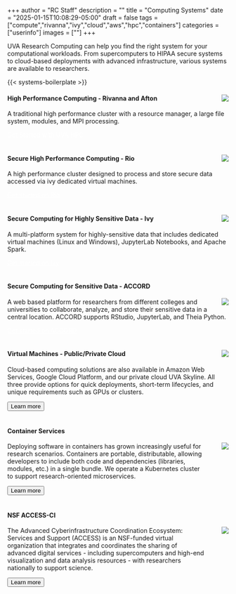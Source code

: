 +++
author = "RC Staff"
description = ""
title = "Computing Systems"
date = "2025-01-15T10:08:29-05:00"
draft = false
tags = ["compute","rivanna","ivy","cloud","aws","hpc","containers"]
categories = ["userinfo"]
images = [""]
+++

<p class=lead>UVA Research Computing can help you find the right system for your computational workloads.
From supercomputers to HIPAA secure systems to cloud-based deployments with advanced infrastructure,
various systems are available to researchers.</p>

{{< systems-boilerplate >}}

<div class="card-group">
  <div class="card">
    <div class="card-block">
      <img align="right" src="/images/hpc-cluster.png" style="max-width:20%;" />
      <h4 class="card-title">High Performance Computing - Rivanna and Afton</h4>
        <p class="card-text">A traditional high performance cluster with a resource manager, a large file system, modules, and MPI processing. </p>
        <a href="/userinfo/hpc" class="btn btn-warning" style="color:white">Get Started with UVA HPC</a>
    </div>
  </div>
</div>
<br>
<div class="card-group">
  <div class="card">
    <div class="card-block">
      <img align="right" src="/images/hpc-cluster.png" style="max-width:20%;" />
      <h4 class="card-title">Secure High Performance Computing - Rio</h4>
        <p class="card-text">A high performance cluster designed to process and store secure data accessed via ivy dedicated virtual machines.</p>
        <a href="/userinfo/ivy" class="btn btn-warning" style="color:white;">Get started on Rio</a>
    </div>
  </div>
</div>
<br>
<div class="card-group">
  <div class="card">
    <div class="card-block">
      <img align="right" src="/images/ivy-leaf.png" style="max-width:20%;" />
      <h4 class="card-title">Secure Computing for Highly Sensitive Data - Ivy</h4>
        <p class="card-text">A multi-platform system for highly-sensitive data that includes dedicated virtual machines (Linux and Windows), JupyterLab Notebooks, and Apache Spark.</p>
        <a href="/userinfo/ivy" class="btn btn-warning" style="color:white;">Get started on Ivy</a>
    </div>
  </div>
</div>
<br>
<div class="card-group">
  <div class="card">
    <div class="card-block">
      <h4 class="card-title">Secure Computing for Sensitive Data - ACCORD</h4>
      <img align="right" src="/images/accord/ACCORD_logo.png" style="max-width:20%;" />
        <p class="card-text">A web based platform for researchers from different colleges and universities to collaborate, analyze, and store their sensitive data in a central location. ACCORD supports RStudio, JupyterLab, and Theia Python.</p>
        <a href="/userinfo/accord" class="btn btn-warning" style="color:white;">Get started on ACCORD</a>
    </div>
  </div>
</div>
<br>
<div class="card-group">
  <div class="card">
    <div class="card-block">
      <img align="right" src="/images/cloud.png" style="max-width:20%;" />
      <h4 class="card-title">Virtual Machines - Public/Private Cloud</h4>
        <p class="card-text">
        Cloud-based computing solutions are also available in Amazon Web Services, Google Cloud Platform, and our private cloud UVA Skyline. All three provide options for quick deployments, short-term lifecycles, and unique requirements such as GPUs or clusters.
        </p>
      <a href="/service/cloud/" class="card-link"><button class="btn btn-warning">Learn more</button></a>
    </div>
  </div>
</div>
<br>
<div class="card-group">
  <div class="card">
    <div class="card-block">
      <h4 class="card-title">Container Services</h4>
      <img align="right" src="/images/container-cluster.png" style="max-width:20%;" />
        <p class="card-text" style="width:90%;">
        Deploying software in containers has grown increasingly useful for research scenarios. Containers are portable, distributable,
        allowing developers to include both code and dependencies (libraries, modules, etc.) in a single bundle. We operate
        a Kubernetes cluster to support research-oriented microservices.
        </p>
      <a href="/userinfo/microservices/" class="card-link"><button class="btn btn-warning">Learn more</button></a>
    </div>
  </div>
</div>
<br>
<div class="card-group">
  <div class="card">
    <div class="card-block">
      <h4 class="card-title">NSF ACCESS-CI</h4>
      <img align="right" src="/images/access-logo.png" style="max-width:20%;" />
        <p class="card-text" style="width:90%;">
        The Advanced Cyberinfrastructure Coordination Ecosystem: Services and Support (ACCESS) is an NSF-funded virtual organization that integrates and coordinates the sharing of advanced digital services - including supercomputers and high-end visualization and data analysis resources - with researchers nationally to support science.
        </p>
      <a href="/userinfo/access-ci/" class="card-link"><button class="btn btn-warning">Learn more</button></a>
    </div>
  </div>
</div>

<br>
